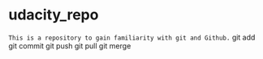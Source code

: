 # udacity_repo
``` This is a repository to gain familiarity with git and Github. ```
git add
git commit
git push
git pull
git merge
